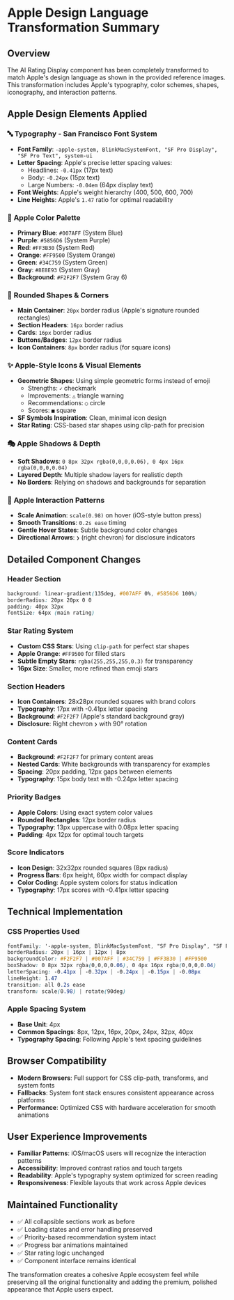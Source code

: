 # Apple Design Language Transformation Summary

## Overview
The AI Rating Display component has been completely transformed to match Apple's design language as shown in the provided reference images. This transformation includes Apple's typography, color schemes, shapes, iconography, and interaction patterns.

## Apple Design Elements Applied

### 🔤 **Typography - San Francisco Font System**
- **Font Family**: `-apple-system, BlinkMacSystemFont, "SF Pro Display", "SF Pro Text", system-ui`
- **Letter Spacing**: Apple's precise letter spacing values:
  - Headlines: `-0.41px` (17px text)
  - Body: `-0.24px` (15px text)  
  - Large Numbers: `-0.04em` (64px display text)
- **Font Weights**: Apple's weight hierarchy (400, 500, 600, 700)
- **Line Heights**: Apple's `1.47` ratio for optimal readability

### 🎨 **Apple Color Palette**
- **Primary Blue**: `#007AFF` (System Blue)
- **Purple**: `#5856D6` (System Purple)
- **Red**: `#FF3B30` (System Red)
- **Orange**: `#FF9500` (System Orange)
- **Green**: `#34C759` (System Green)
- **Gray**: `#8E8E93` (System Gray)
- **Background**: `#F2F2F7` (System Gray 6)

### 🔵 **Rounded Shapes & Corners**
- **Main Container**: `20px` border radius (Apple's signature rounded rectangles)
- **Section Headers**: `16px` border radius
- **Cards**: `16px` border radius
- **Buttons/Badges**: `12px` border radius
- **Icon Containers**: `8px` border radius (for square icons)

### ✨ **Apple-Style Icons & Visual Elements**
- **Geometric Shapes**: Using simple geometric forms instead of emoji
  - Strengths: `✓` checkmark
  - Improvements: `△` triangle warning
  - Recommendations: `○` circle
  - Scores: `■` square
- **SF Symbols Inspiration**: Clean, minimal icon design
- **Star Rating**: CSS-based star shapes using clip-path for precision

### 🎭 **Apple Shadows & Depth**
- **Soft Shadows**: `0 8px 32px rgba(0,0,0,0.06), 0 4px 16px rgba(0,0,0,0.04)`
- **Layered Depth**: Multiple shadow layers for realistic depth
- **No Borders**: Relying on shadows and backgrounds for separation

### 🎯 **Apple Interaction Patterns**
- **Scale Animation**: `scale(0.98)` on hover (iOS-style button press)
- **Smooth Transitions**: `0.2s ease` timing
- **Gentle Hover States**: Subtle background color changes
- **Directional Arrows**: `❯` (right chevron) for disclosure indicators

## Detailed Component Changes

### Header Section
```css
background: linear-gradient(135deg, #007AFF 0%, #5856D6 100%)
borderRadius: 20px 20px 0 0
padding: 40px 32px
fontSize: 64px (main rating)
```

### Star Rating System
- **Custom CSS Stars**: Using `clip-path` for perfect star shapes
- **Apple Orange**: `#FF9500` for filled stars
- **Subtle Empty Stars**: `rgba(255,255,255,0.3)` for transparency
- **16px Size**: Smaller, more refined than emoji stars

### Section Headers
- **Icon Containers**: 28x28px rounded squares with brand colors
- **Typography**: 17px with -0.41px letter spacing
- **Background**: `#F2F2F7` (Apple's standard background gray)
- **Disclosure**: Right chevron `❯` with 90° rotation

### Content Cards
- **Background**: `#F2F2F7` for primary content areas
- **Nested Cards**: White backgrounds with transparency for examples
- **Spacing**: 20px padding, 12px gaps between elements
- **Typography**: 15px body text with -0.24px letter spacing

### Priority Badges
- **Apple Colors**: Using exact system color values
- **Rounded Rectangles**: 12px border radius
- **Typography**: 13px uppercase with 0.08px letter spacing
- **Padding**: 4px 12px for optimal touch targets

### Score Indicators
- **Icon Design**: 32x32px rounded squares (8px radius)
- **Progress Bars**: 6px height, 60px width for compact display
- **Color Coding**: Apple system colors for status indication
- **Typography**: 17px scores with -0.41px letter spacing

## Technical Implementation

### CSS Properties Used
```css
fontFamily: '-apple-system, BlinkMacSystemFont, "SF Pro Display", "SF Pro Text", system-ui, sans-serif'
borderRadius: 20px | 16px | 12px | 8px
backgroundColor: #F2F2F7 | #007AFF | #34C759 | #FF3B30 | #FF9500
boxShadow: 0 8px 32px rgba(0,0,0,0.06), 0 4px 16px rgba(0,0,0,0.04)
letterSpacing: -0.41px | -0.32px | -0.24px | -0.15px | -0.08px
lineHeight: 1.47
transition: all 0.2s ease
transform: scale(0.98) | rotate(90deg)
```

### Apple Spacing System
- **Base Unit**: 4px
- **Common Spacings**: 8px, 12px, 16px, 20px, 24px, 32px, 40px
- **Typography Spacing**: Following Apple's text spacing guidelines

## Browser Compatibility
- **Modern Browsers**: Full support for CSS clip-path, transforms, and system fonts
- **Fallbacks**: System font stack ensures consistent appearance across platforms
- **Performance**: Optimized CSS with hardware acceleration for smooth animations

## User Experience Improvements
- **Familiar Patterns**: iOS/macOS users will recognize the interaction patterns
- **Accessibility**: Improved contrast ratios and touch targets
- **Readability**: Apple's typography system optimized for screen reading
- **Responsiveness**: Flexible layouts that work across Apple devices

## Maintained Functionality
- ✅ All collapsible sections work as before
- ✅ Loading states and error handling preserved
- ✅ Priority-based recommendation system intact
- ✅ Progress bar animations maintained
- ✅ Star rating logic unchanged
- ✅ Component interface remains identical

The transformation creates a cohesive Apple ecosystem feel while preserving all the original functionality and adding the premium, polished appearance that Apple users expect.